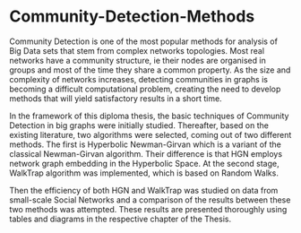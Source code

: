 # Community-Detection-Methods
Community Detection is one of the most popular methods for analysis of Big Data sets that stem from complex networks topologies. Most real networks have a community structure, ie their nodes are organised in groups and most of the time they share a common property. As the size and complexity of networks increases, detecting communities in graphs is becoming a difficult computational problem, creating the need to develop methods that will yield satisfactory results in a short time.

In the framework of this diploma thesis, the basic techniques of Community Detection in big graphs were initially studied. Thereafter, based on the existing literature, two algorithms were selected, coming out of two different methods. The first is Hyperbolic Newman-Girvan which is a variant of the classical Newman-Girvan algorithm. Their difference is that HGN employs network graph embedding in the Hyperbolic Space. At the second stage, WalkTrap algorithm was implemented, which is based on Random Walks.

Then the efficiency of both HGN and WalkTrap was studied on data from small-scale Social Networks and a comparison of the results between these two methods was attempted. These results are presented thoroughly using tables and diagrams in the respective chapter of the Thesis.
